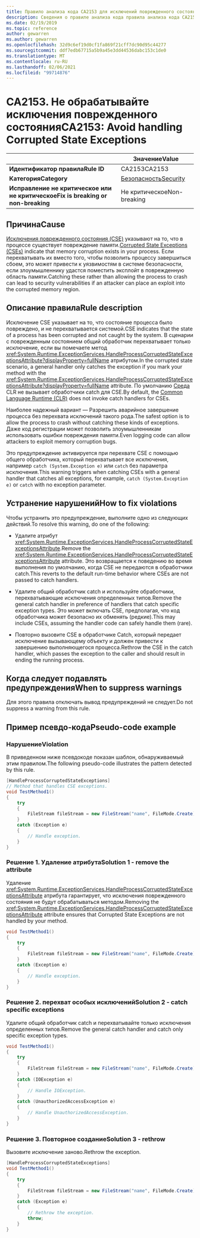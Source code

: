 ```yaml
---
title: Правило анализа кода CA2153 для исключений поврежденного состояния (анализ кода)
description: Сведения о правиле анализа кода правила анализа кода CA2153 для исключений поврежденного состояния
ms.date: 02/19/2019
ms.topic: reference
author: gewarren
ms.author: gewarren
ms.openlocfilehash: 32d9c6ef19d0cf1fa869f21cff7dc90d95c44277
ms.sourcegitcommit: ddf7edb67715a5b9a45e3dd44536dabc153c1de0
ms.translationtype: MT
ms.contentlocale: ru-RU
ms.lasthandoff: 02/06/2021
ms.locfileid: "99714876"
---
```

# <a name="ca2153-avoid-handling-corrupted-state-exceptions"></a><span data-ttu-id="5f3a9-103">CA2153. Не обрабатывайте исключения поврежденного состояния</span><span class="sxs-lookup"><span data-stu-id="5f3a9-103">CA2153: Avoid handling Corrupted State Exceptions</span></span>

| | <span data-ttu-id="5f3a9-104">Значение</span><span class="sxs-lookup"><span data-stu-id="5f3a9-104">Value</span></span> |
|-|-|
| <span data-ttu-id="5f3a9-105">**Идентификатор правила**</span><span class="sxs-lookup"><span data-stu-id="5f3a9-105">**Rule ID**</span></span> |<span data-ttu-id="5f3a9-106">CA2153</span><span class="sxs-lookup"><span data-stu-id="5f3a9-106">CA2153</span></span>|
| <span data-ttu-id="5f3a9-107">**Категория**</span><span class="sxs-lookup"><span data-stu-id="5f3a9-107">**Category**</span></span> |[<span data-ttu-id="5f3a9-108">Безопасность</span><span class="sxs-lookup"><span data-stu-id="5f3a9-108">Security</span></span>](security-warnings.md)|
| <span data-ttu-id="5f3a9-109">**Исправление не критическое или не критическое**</span><span class="sxs-lookup"><span data-stu-id="5f3a9-109">**Fix is breaking or non-breaking**</span></span> |<span data-ttu-id="5f3a9-110">Не критическое</span><span class="sxs-lookup"><span data-stu-id="5f3a9-110">Non-breaking</span></span>|

## <a name="cause"></a><span data-ttu-id="5f3a9-111">Причина</span><span class="sxs-lookup"><span data-stu-id="5f3a9-111">Cause</span></span>

<span data-ttu-id="5f3a9-112">[Исключения поврежденного состояния (CSE)](/archive/msdn-magazine/2009/february/clr-inside-out-handling-corrupted-state-exceptions) указывают на то, что в процессе существует повреждение памяти.</span><span class="sxs-lookup"><span data-stu-id="5f3a9-112">[Corrupted State Exceptions (CSEs)](/archive/msdn-magazine/2009/february/clr-inside-out-handling-corrupted-state-exceptions) indicate that memory corruption exists in your process.</span></span> <span data-ttu-id="5f3a9-113">Если перехватывать их вместо того, чтобы позволить процессу завершиться сбоем, это может привести к уязвимостям в системе безопасности, если злоумышленнику удастся поместить эксплойт в поврежденную область памяти.</span><span class="sxs-lookup"><span data-stu-id="5f3a9-113">Catching these rather than allowing the process to crash can lead to security vulnerabilities if an attacker can place an exploit into the corrupted memory region.</span></span>

## <a name="rule-description"></a><span data-ttu-id="5f3a9-114">Описание правила</span><span class="sxs-lookup"><span data-stu-id="5f3a9-114">Rule description</span></span>

<span data-ttu-id="5f3a9-115">Исключение CSE указывает на то, что состояние процесса было повреждено, и не перехватывается системой.</span><span class="sxs-lookup"><span data-stu-id="5f3a9-115">CSE indicates that the state of a process has been corrupted and not caught by the system.</span></span> <span data-ttu-id="5f3a9-116">В сценарии с поврежденным состоянием общий обработчик перехватывает только исключение, если вы помечаете метод <xref:System.Runtime.ExceptionServices.HandleProcessCorruptedStateExceptionsAttribute?displayProperty=fullName> атрибутом.</span><span class="sxs-lookup"><span data-stu-id="5f3a9-116">In the corrupted state scenario, a general handler only catches the exception if you mark your method with the <xref:System.Runtime.ExceptionServices.HandleProcessCorruptedStateExceptionsAttribute?displayProperty=fullName> attribute.</span></span> <span data-ttu-id="5f3a9-117">По умолчанию [Среда](../../../standard/clr.md) CLR не вызывает обработчики catch для CSE.</span><span class="sxs-lookup"><span data-stu-id="5f3a9-117">By default, the [Common Language Runtime (CLR)](../../../standard/clr.md) does not invoke catch handlers for CSEs.</span></span>

<span data-ttu-id="5f3a9-118">Наиболее надежный вариант — Разрешить аварийное завершение процесса без перехвата исключений такого рода.</span><span class="sxs-lookup"><span data-stu-id="5f3a9-118">The safest option is to allow the process to crash without catching these kinds of exceptions.</span></span> <span data-ttu-id="5f3a9-119">Даже код регистрации может позволить злоумышленникам использовать ошибки повреждения памяти.</span><span class="sxs-lookup"><span data-stu-id="5f3a9-119">Even logging code can allow attackers to exploit memory corruption bugs.</span></span>

<span data-ttu-id="5f3a9-120">Это предупреждение активируется при перехвате CSE с помощью общего обработчика, который перехватывает все исключения, например `catch (System.Exception e)` или `catch` без параметра исключения.</span><span class="sxs-lookup"><span data-stu-id="5f3a9-120">This warning triggers when catching CSEs with a general handler that catches all exceptions, for example, `catch (System.Exception e)` or `catch` with no exception parameter.</span></span>

## <a name="how-to-fix-violations"></a><span data-ttu-id="5f3a9-121">Устранение нарушений</span><span class="sxs-lookup"><span data-stu-id="5f3a9-121">How to fix violations</span></span>

<span data-ttu-id="5f3a9-122">Чтобы устранить это предупреждение, выполните одно из следующих действий.</span><span class="sxs-lookup"><span data-stu-id="5f3a9-122">To resolve this warning, do one of the following:</span></span>

- <span data-ttu-id="5f3a9-123">Удалите атрибут <xref:System.Runtime.ExceptionServices.HandleProcessCorruptedStateExceptionsAttribute>.</span><span class="sxs-lookup"><span data-stu-id="5f3a9-123">Remove the <xref:System.Runtime.ExceptionServices.HandleProcessCorruptedStateExceptionsAttribute> attribute.</span></span> <span data-ttu-id="5f3a9-124">Это возвращается к поведению во время выполнения по умолчанию, когда CSE не передаются в обработчики catch.</span><span class="sxs-lookup"><span data-stu-id="5f3a9-124">This reverts to the default run-time behavior where CSEs are not passed to catch handlers.</span></span>

- <span data-ttu-id="5f3a9-125">Удалите общий обработчик catch и используйте обработчики, перехватывающие исключения определенных типов.</span><span class="sxs-lookup"><span data-stu-id="5f3a9-125">Remove the general catch handler in preference of handlers that catch specific exception types.</span></span> <span data-ttu-id="5f3a9-126">Это может включать CSE, предполагая, что код обработчика может безопасно их обменять (редкие).</span><span class="sxs-lookup"><span data-stu-id="5f3a9-126">This may include CSEs, assuming the handler code can safely handle them (rare).</span></span>

- <span data-ttu-id="5f3a9-127">Повторно вызовите CSE в обработчике Catch, который передает исключение вызывающему объекту и должен привести к завершению выполняющегося процесса.</span><span class="sxs-lookup"><span data-stu-id="5f3a9-127">Rethrow the CSE in the catch handler, which passes the exception to the caller and should result in ending the running process.</span></span>

## <a name="when-to-suppress-warnings"></a><span data-ttu-id="5f3a9-128">Когда следует подавлять предупреждения</span><span class="sxs-lookup"><span data-stu-id="5f3a9-128">When to suppress warnings</span></span>

<span data-ttu-id="5f3a9-129">Для этого правила отключать вывод предупреждений не следует.</span><span class="sxs-lookup"><span data-stu-id="5f3a9-129">Do not suppress a warning from this rule.</span></span>

## <a name="pseudo-code-example"></a><span data-ttu-id="5f3a9-130">Пример псевдо-кода</span><span class="sxs-lookup"><span data-stu-id="5f3a9-130">Pseudo-code example</span></span>

### <a name="violation"></a><span data-ttu-id="5f3a9-131">Нарушение</span><span class="sxs-lookup"><span data-stu-id="5f3a9-131">Violation</span></span>

<span data-ttu-id="5f3a9-132">В приведенном ниже псевдокоде показан шаблон, обнаруживаемый этим правилом.</span><span class="sxs-lookup"><span data-stu-id="5f3a9-132">The following pseudo-code illustrates the pattern detected by this rule.</span></span>

```csharp
[HandleProcessCorruptedStateExceptions]
// Method that handles CSE exceptions.
void TestMethod1()
{
    try
    {
        FileStream fileStream = new FileStream("name", FileMode.Create);
    }
    catch (Exception e)
    {
        // Handle exception.
    }
}
```

### <a name="solution-1---remove-the-attribute"></a><span data-ttu-id="5f3a9-133">Решение 1. Удаление атрибута</span><span class="sxs-lookup"><span data-stu-id="5f3a9-133">Solution 1 - remove the attribute</span></span>

<span data-ttu-id="5f3a9-134">Удаление <xref:System.Runtime.ExceptionServices.HandleProcessCorruptedStateExceptionsAttribute> атрибута гарантирует, что исключения поврежденного состояния не будут обрабатываться методом.</span><span class="sxs-lookup"><span data-stu-id="5f3a9-134">Removing the <xref:System.Runtime.ExceptionServices.HandleProcessCorruptedStateExceptionsAttribute> attribute ensures that Corrupted State Exceptions are not handled by your method.</span></span>

```csharp
void TestMethod1()
{
    try
    {
        FileStream fileStream = new FileStream("name", FileMode.Create);
    }
    catch (Exception e)
    {
        // Handle exception.
    }
}
```

### <a name="solution-2---catch-specific-exceptions"></a><span data-ttu-id="5f3a9-135">Решение 2. перехват особых исключений</span><span class="sxs-lookup"><span data-stu-id="5f3a9-135">Solution 2 - catch specific exceptions</span></span>

<span data-ttu-id="5f3a9-136">Удалите общий обработчик catch и перехватывайте только исключения определенных типов.</span><span class="sxs-lookup"><span data-stu-id="5f3a9-136">Remove the general catch handler and catch only specific exception types.</span></span>

```csharp
void TestMethod1()
{
    try
    {
        FileStream fileStream = new FileStream("name", FileMode.Create);
    }
    catch (IOException e)
    {
        // Handle IOException.
    }
    catch (UnauthorizedAccessException e)
    {
        // Handle UnauthorizedAccessException.
    }
}
```

### <a name="solution-3---rethrow"></a><span data-ttu-id="5f3a9-137">Решение 3. Повторное создание</span><span class="sxs-lookup"><span data-stu-id="5f3a9-137">Solution 3 - rethrow</span></span>

<span data-ttu-id="5f3a9-138">Вызовите исключение заново.</span><span class="sxs-lookup"><span data-stu-id="5f3a9-138">Rethrow the exception.</span></span>

```csharp
[HandleProcessCorruptedStateExceptions]
void TestMethod1()
{
    try
    {
        FileStream fileStream = new FileStream("name", FileMode.Create);
    }
    catch (Exception e)
    {
        // Rethrow the exception.
        throw;
    }
}
```

